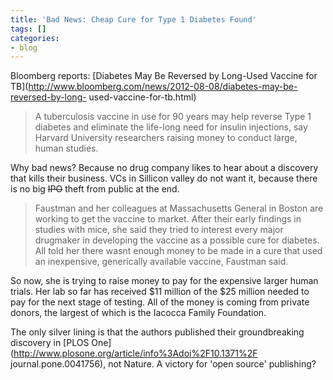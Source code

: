 ```yaml
---
title: 'Bad News: Cheap Cure for Type 1 Diabetes Found'
tags: []
categories:
- blog
---
```

Bloomberg reports: [Diabetes May Be Reversed by Long-Used Vaccine for
TB](http://www.bloomberg.com/news/2012-08-08/diabetes-may-be-reversed-by-long-
used-vaccine-for-tb.html)
<!--more-->

> A tuberculosis vaccine in use for 90 years may help reverse Type 1 diabetes
and eliminate the life-long need for insulin injections, say Harvard
University researchers raising money to conduct large, human studies.

Why bad news? Because no drug company likes to hear about a discovery that
kills their business. VCs in Sillicon valley do not want it, because there is
no big <del>IPO</del> theft from public at the end.

> Faustman and her colleagues at Massachusetts General in Boston are working
to get the vaccine to market. After their early findings in studies with mice,
she said they tried to interest every major drugmaker in developing the
vaccine as a possible cure for diabetes. All told her there wasnt enough money
to be made in a cure that used an inexpensive, generically available vaccine,
Faustman said.

So now, she is trying to raise money to pay for the expensive larger human
trials. Her lab so far has received $11 million of the $25 million needed to
pay for the next stage of testing. All of the money is coming from private
donors, the largest of which is the Iacocca Family Foundation.

The only silver lining is that the authors published their groundbreaking
discovery in [PLOS One](http://www.plosone.org/article/info%3Adoi%2F10.1371%2F
journal.pone.0041756), not Nature. A victory for 'open source' publishing?

